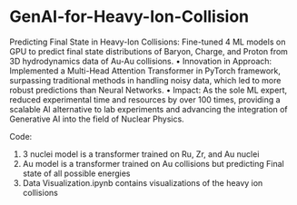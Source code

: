 
GenAI-for-Heavy-Ion-Collision
=======

 Predicting Final State in Heavy-Ion Collisions: Fine-tuned 4 ML models on GPU to predict 
 final state distributions of Baryon, Charge, and Proton from 3D hydrodynamics data of Au-Au collisions.
 • Innovation in Approach: Implemented a Multi-Head Attention Transformer in PyTorch framework, surpassing
 traditional methods in handling noisy data, which led to more robust predictions than Neural Networks.
 • Impact: As the sole ML expert, reduced experimental time and resources by over 100 times, providing a scalable
 AI alternative to lab experiments and advancing the integration of Generative AI into the field of Nuclear Physics.

Code:
1. 3 nuclei model is a transformer trained on Ru, Zr, and Au nuclei
2. Au model is a transformer trained on Au collisions but predicting Final state of all possible energies
3. Data Visualization.ipynb contains visualizations of the heavy ion collisions
